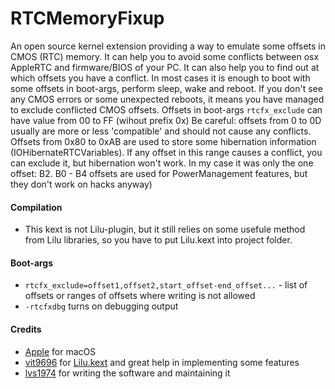 RTCMemoryFixup
==================

An open source kernel extension providing a way to emulate some offsets in CMOS (RTC) memory.
It can help you to avoid some conflicts between osx AppleRTC and firmware/BIOS of your PC.
It can also help you to find out at which offsets you have a conflict. In most cases it is enough to boot with some offsets in boot-args, perform sleep, wake and reboot. If you don't see any CMOS errors or some unexpected reboots, it means you have managed to exclude conflicted CMOS offsets.
Offsets in boot-args `rtcfx_exclude` can have value from 00 to FF (wihout prefix 0x)
Be careful: offsets from 0 to 0D usually are more or less 'compatible' and should not cause any conflicts.
Offsets from 0x80 to 0xAB are used to store some hibernation information (IOHibernateRTCVariables).
If any offset in this range causes a conflict, you can exclude it, but hibernation won't work.
In my case it was only the one offset: B2. B0 - B4 offsets are used for PowerManagement features, but they don't work on hacks anyway)


#### Compilation
- This kext is not Lilu-plugin, but it still relies on some usefule method from Lilu libraries, so you have to put Lilu.kext into project folder.

#### Boot-args
- `rtcfx_exclude=offset1,offset2,start_offset-end_offset...` -  list of offsets or ranges of offsets where writing is not allowed
- `-rtcfxdbg` turns on debugging output

#### Credits
- [Apple](https://www.apple.com) for macOS  
- [vit9696](https://github.com/vit9696) for [Lilu.kext](https://github.com/vit9696/Lilu) and great help in implementing some features 
- [lvs1974](https://applelife.ru/members/lvs1974.53809/) for writing the software and maintaining it


